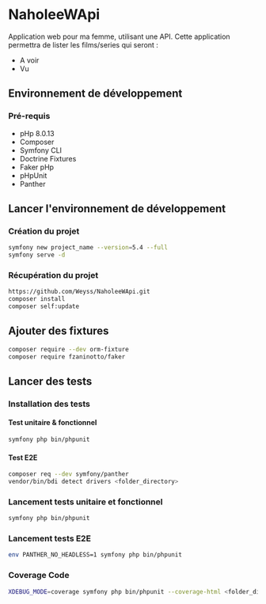 # NaholeeWApi

Application web pour ma femme, utilisant une API.
Cette application permettra de lister les films/series qui seront :
  * A voir
  * Vu

## Environnement de développement

### Pré-requis
  * pHp 8.0.13
  * Composer
  * Symfony CLI
  * Doctrine Fixtures
  * Faker pHp
  * pHpUnit
  * Panther

## Lancer l'environnement de développement

### Création du projet
```bash 
symfony new project_name --version=5.4 --full
symfony serve -d
```

### Récupération du projet
```bash
https://github.com/Weyss/NaholeeWApi.git
composer install
composer self:update
```

## Ajouter des fixtures
```bash
composer require --dev orm-fixture
composer require fzaninotto/faker
```

## Lancer des tests
### Installation des tests
#### Test unitaire & fonctionnel
```bash
symfony php bin/phpunit
```
#### Test E2E
```bash
composer req --dev symfony/panther
vendor/bin/bdi detect drivers <folder_directory>
```

### Lancement tests unitaire et fonctionnel
```bash 
symfony php bin/phpunit
```

### Lancement tests E2E
```bash
env PANTHER_NO_HEADLESS=1 symfony php bin/phpunit
```

### Coverage Code
```bash
XDEBUG_MODE=coverage symfony php bin/phpunit --coverage-html <folder_directory>
```